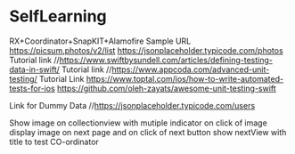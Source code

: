 # SelfLearning
RX+Coordinator+SnapKIT+Alamofire
Sample URL
https://picsum.photos/v2/list
https://jsonplaceholder.typicode.com/photos
Tutorial link
//https://www.swiftbysundell.com/articles/defining-testing-data-in-swift/
Tutorial link
//https://www.appcoda.com/advanced-unit-testing/
Tutorial Link
https://www.toptal.com/ios/how-to-write-automated-tests-for-ios
https://github.com/oleh-zayats/awesome-unit-testing-swift

Link for Dummy Data
//https://jsonplaceholder.typicode.com/users


Show image on collectionview with mutiple indicator 
on click of image display image on next page and on click of next button show nextView with title to test CO-ordinator

